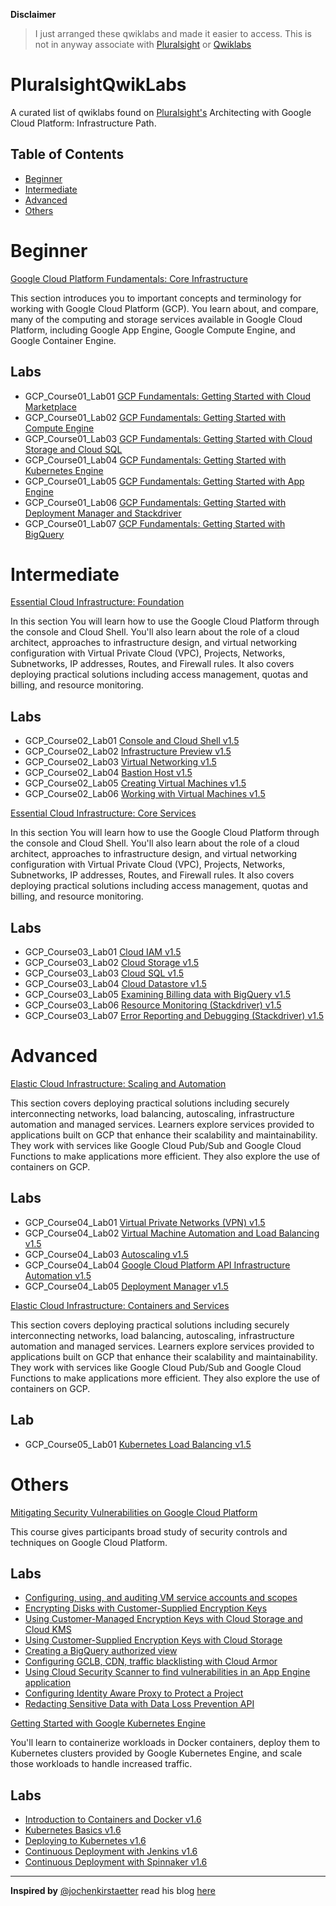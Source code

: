 
**Disclaimer**
 
>I just arranged these qwiklabs and made it easier to access. This is not in anyway associate with [Pluralsight](https://www.pluralsight.com) or [Qwiklabs](https://www.qwiklabs.com)

# PluralsightQwikLabs
A curated list of qwiklabs found on [Pluralsight's](https://www.pluralsight.com/paths/architecting-with-google-cloud-platform-infrastructure) Architecting with Google Cloud Platform: Infrastructure Path.



## Table of Contents

- [Beginner](#Beginner)
- [Intermediate](#Intermediate)
- [Advanced](#Advanced)
- [Others](#Others)

# Beginner

[Google Cloud Platform Fundamentals: Core Infrastructure](https://www.pluralsight.com/courses/gcp-fundamentals)

This section introduces you to important concepts and terminology for working with Google Cloud Platform (GCP). You learn about, and compare, many of the computing and storage services available in Google Cloud Platform, including Google App Engine, Google Compute Engine, and Google Container Engine.

## Labs

* GCP_Course01_Lab01 [GCP Fundamentals: Getting Started with Cloud Marketplace](https://googlepluralsight.qwiklabs.com/focuses/23608)
* GCP_Course01_Lab02 [GCP Fundamentals: Getting Started with Compute Engine](https://googlepluralsight.qwiklabs.com/focuses/23631)
* GCP_Course01_Lab03 [GCP Fundamentals: Getting Started with Cloud Storage and Cloud SQL](https://googlepluralsight.qwiklabs.com/focuses/23632)
* GCP_Course01_Lab04 [GCP Fundamentals: Getting Started with Kubernetes Engine](https://googlepluralsight.qwiklabs.com/focuses/23633)
* GCP_Course01_Lab05 [GCP Fundamentals: Getting Started with App Engine](https://googlepluralsight.qwiklabs.com/focuses/23634)
* GCP_Course01_Lab06 [GCP Fundamentals: Getting Started with Deployment Manager and Stackdriver](https://googlepluralsight.qwiklabs.com/focuses/23635)
* GCP_Course01_Lab07 [GCP Fundamentals: Getting Started with BigQuery](https://googlepluralsight.qwiklabs.com/focuses/23636)

# Intermediate

[Essential Cloud Infrastructure: Foundation](https://app.pluralsight.com/library/courses/gcp-infrastructure-foundation/table-of-contents)

In this section You will learn how to use the Google Cloud Platform through the console and Cloud Shell. You'll also learn about the role of a cloud architect, approaches to infrastructure design, and virtual networking configuration with Virtual Private Cloud (VPC), Projects, Networks, Subnetworks, IP addresses, Routes, and Firewall rules. It also covers deploying practical solutions including access management, quotas and billing, and resource monitoring.

## Labs

* GCP_Course02_Lab01 [Console and Cloud Shell v1.5](https://googlepluralsight.qwiklabs.com/focuses/23618)
* GCP_Course02_Lab02 [Infrastructure Preview v1.5](https://googlepluralsight.qwiklabs.com/focuses/23619)
* GCP_Course02_Lab03 [Virtual Networking v1.5](https://googlepluralsight.qwiklabs.com/focuses/23620)
* GCP_Course02_Lab04 [Bastion Host v1.5](https://googlepluralsight.qwiklabs.com/focuses/23655)
* GCP_Course02_Lab05 [Creating Virtual Machines v1.5](https://googlepluralsight.qwiklabs.com/focuses/23628)
* GCP_Course02_Lab06 [Working with Virtual Machines v1.5](https://googlepluralsight.qwiklabs.com/focuses/23629)

[Essential Cloud Infrastructure: Core Services](https://app.pluralsight.com/library/courses/gcp-infrastructure-core-services/table-of-contents)

In this section You will learn how to use the Google Cloud Platform through the console and Cloud Shell. You'll also learn about the role of a cloud architect, approaches to infrastructure design, and virtual networking configuration with Virtual Private Cloud (VPC), Projects, Networks, Subnetworks, IP addresses, Routes, and Firewall rules. It also covers deploying practical solutions including access management, quotas and billing, and resource monitoring.

## Labs

* GCP_Course03_Lab01 [Cloud IAM v1.5](https://googlepluralsight.qwiklabs.com/focuses/23621)
* GCP_Course03_Lab02 [Cloud Storage v1.5](https://googlepluralsight.qwiklabs.com/focuses/23630)
* GCP_Course03_Lab03 [Cloud SQL v1.5](https://googlepluralsight.qwiklabs.com/focuses/23637)
* GCP_Course03_Lab04 [Cloud Datastore v1.5](https://googlepluralsight.qwiklabs.com/focuses/23639)
* GCP_Course03_Lab05 [Examining Billing data with BigQuery v1.5](https://googlepluralsight.qwiklabs.com/focuses/23640)
* GCP_Course03_Lab06 [Resource Monitoring (Stackdriver) v1.5](https://googlepluralsight.qwiklabs.com/focuses/23641)
* GCP_Course03_Lab07 [Error Reporting and Debugging (Stackdriver) v1.5](https://googlepluralsight.qwiklabs.com/focuses/23642)

# Advanced

[Elastic Cloud Infrastructure: Scaling and Automation](https://app.pluralsight.com/library/courses/gcp-infrastructure-scaling-automation/table-of-contents)

This section covers deploying practical solutions including securely interconnecting networks, load balancing, autoscaling, infrastructure automation and managed services. Learners explore services provided to applications built on GCP that enhance their scalability and maintainability. They work with services like Google Cloud Pub/Sub and Google Cloud Functions to make applications more efficient. They also explore the use of containers on GCP.

## Labs

* GCP_Course04_Lab01 [Virtual Private Networks (VPN) v1.5](https://googlepluralsight.qwiklabs.com/focuses/23644)
* GCP_Course04_Lab02 [Virtual Machine Automation and Load Balancing v1.5](https://googlepluralsight.qwiklabs.com/focuses/23646)
* GCP_Course04_Lab03 [Autoscaling v1.5](https://googlepluralsight.qwiklabs.com/focuses/23647)
* GCP_Course04_Lab04 [Google Cloud Platform API Infrastructure Automation v1.5](https://googlepluralsight.qwiklabs.com/focuses/23643)
* GCP_Course04_Lab05 [Deployment Manager v1.5](https://googlepluralsight.qwiklabs.com/focuses/23645)

[Elastic Cloud Infrastructure: Containers and Services](https://app.pluralsight.com/library/courses/gcp-infrastructure-containers-services/table-of-contents)

This section covers deploying practical solutions including securely interconnecting networks, load balancing, autoscaling, infrastructure automation and managed services. Learners explore services provided to applications built on GCP that enhance their scalability and maintainability. They work with services like Google Cloud Pub/Sub and Google Cloud Functions to make applications more efficient. They also explore the use of containers on GCP.

## Lab

* GCP_Course05_Lab01 [Kubernetes Load Balancing v1.5](https://googlepluralsight.qwiklabs.com/focuses/23638)

# Others

[Mitigating Security Vulnerabilities on Google Cloud Platform](https://app.pluralsight.com/library/courses/mitigating-security-vulnerabilities-google-cloud-platform/table-of-contents)

This course gives participants broad study of security controls and techniques on Google Cloud Platform.

## Labs

* [Configuring, using, and auditing VM service accounts and scopes](https://googlepluralsight.qwiklabs.com/focuses/38130)
* [Encrypting Disks with Customer-Supplied Encryption Keys](https://googlepluralsight.qwiklabs.com/focuses/38134)
* [Using Customer-Managed Encryption Keys with Cloud Storage and Cloud KMS](https://googlepluralsight.qwiklabs.com/focuses/38137)
* [Using Customer-Supplied Encryption Keys with Cloud Storage](https://googlepluralsight.qwiklabs.com/focuses/38136)
* [Creating a BigQuery authorized view](https://googlepluralsight.qwiklabs.com/focuses/38133)
* [Configuring GCLB, CDN, traffic blacklisting with Cloud Armor](https://googlepluralsight.qwiklabs.com/focuses/38131)
* [Using Cloud Security Scanner to find vulnerabilities in an App Engine application](https://googlepluralsight.qwiklabs.com/focuses/38138)
* [Configuring Identity Aware Proxy to Protect a Project](https://googlepluralsight.qwiklabs.com/focuses/38132)
* [Redacting Sensitive Data with Data Loss Prevention API](https://googlepluralsight.qwiklabs.com/focuses/38135)



[Getting Started with Google Kubernetes Engine](https://app.pluralsight.com/library/courses/getting-started-google-kubernetes-engine/table-of-contents)

You'll learn to containerize workloads in Docker containers, deploy them to Kubernetes clusters provided by Google Kubernetes Engine, and scale those workloads to handle increased traffic.

## Labs

* [Introduction to Containers and Docker v1.6](https://googlepluralsight.qwiklabs.com/focuses/36034)
* [Kubernetes Basics v1.6](https://googlepluralsight.qwiklabs.com/focuses/36035)
* [Deploying to Kubernetes v1.6](https://googlepluralsight.qwiklabs.com/focuses/36038)
* [Continuous Deployment with Jenkins v1.6](https://googlepluralsight.qwiklabs.com/focuses/36041)
* [Continuous Deployment with Spinnaker v1.6](https://googlepluralsight.qwiklabs.com/focuses/36045)

***************************************************

**Inspired by** [@jochenkirstaetter](https://github.com/jochenkirstaetter) read his blog [here](https://jochen.kirstaetter.name/alc4-qwiklabs/)
